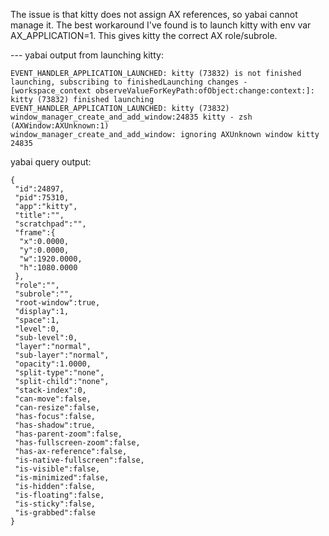 The issue is that kitty does not assign AX references, so yabai cannot manage it. The best workaround I've found is to launch kitty with env var AX_APPLICATION=1. This gives kitty the correct AX role/subrole.

--- yabai output from launching kitty:

```
EVENT_HANDLER_APPLICATION_LAUNCHED: kitty (73832) is not finished launching, subscribing to finishedLaunching changes -[workspace_context observeValueForKeyPath:ofObject:change:context:]: kitty (73832) finished launching
EVENT_HANDLER_APPLICATION_LAUNCHED: kitty (73832)
window_manager_create_and_add_window:24835 kitty - zsh (AXWindow:AXUnknown:1)
window_manager_create_and_add_window: ignoring AXUnknown window kitty 24835
```

yabai query output:

```
{
 "id":24897,
 "pid":75310,
 "app":"kitty",
 "title":"",
 "scratchpad":"",
 "frame":{
  "x":0.0000,
  "y":0.0000,
  "w":1920.0000,
  "h":1080.0000
 },
 "role":"",
 "subrole":"",
 "root-window":true,
 "display":1,
 "space":1,
 "level":0,
 "sub-level":0,
 "layer":"normal",
 "sub-layer":"normal",
 "opacity":1.0000,
 "split-type":"none",
 "split-child":"none",
 "stack-index":0,
 "can-move":false,
 "can-resize":false,
 "has-focus":false,
 "has-shadow":true,
 "has-parent-zoom":false,
 "has-fullscreen-zoom":false,
 "has-ax-reference":false,
 "is-native-fullscreen":false,
 "is-visible":false,
 "is-minimized":false,
 "is-hidden":false,
 "is-floating":false,
 "is-sticky":false,
 "is-grabbed":false
}
```
